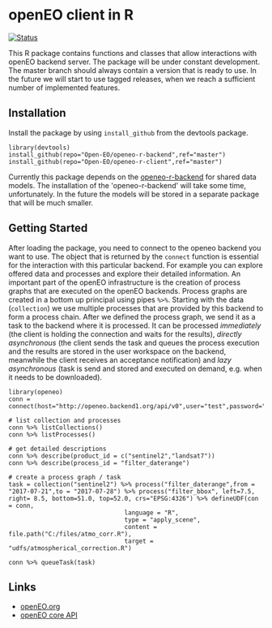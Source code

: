 # openEO client in R

[![Status](https://img.shields.io/badge/Status-proof--of--concept-yellow.svg)]()

This R package contains functions and classes that allow interactions with openEO backend server. The package will be under constant development. The master branch should always contain a version that is ready to use. In the future we will start to use tagged releases, when we reach a sufficient number of implemented features.

## Installation
Install the package by using `install_github` from the devtools package.

```
library(devtools)
install_github(repo="Open-EO/openeo-r-backend",ref="master")
install_github(repo="Open-EO/openeo-r-client",ref="master")
```

Currently this package depends on the [openeo-r-backend](https://github.com/Open-EO/openeo-r-backend) for shared data models. The installation of the 'openeo-r-backend' will take some time, unfortunately. In the future the models will be stored in a separate package that will be much smaller. 

## Getting Started
After loading the package, you need to connect to the openeo backend you want to use. The object that is returned by the `connect` function is essential for the interaction with this particular backend. For example you can explore offered data and processes and explore their detailed information.
An important part of the openEO infrastructure is the creation of process graphs that are executed on the openEO backends. Process graphs are created in a bottom up principal using pipes `%>%`. Starting with the data (`collection`) we use multiple processes that are provided by this backend to form a process chain. After we defined the process graph, we send it as a task to the backend where it is processed. It can be processed _immediately_ (the client is holding the connection and waits for the results), _directly asynchronous_ (the client sends the task and queues the process execution and the results are stored in the user workspace on the backend, meanwhile the client receives an acceptance notification) and _lazy asynchronous_ (task is send and stored and executed on demand, e.g. when it needs to be downloaded).

```
library(openeo)
conn = connect(host="http://openeo.backend1.org/api/v0",user="test",password="test")

# list collection and processes
conn %>% listCollections()
conn %>% listProcesses()

# get detailed descriptions
conn %>% describe(product_id = c("sentinel2","landsat7"))
conn %>% describe(process_id = "filter_daterange")

# create a process graph / task
task = collection("sentinel2") %>% process("filter_daterange",from = "2017-07-21",to = "2017-07-28") %>% process("filter_bbox", left=7.5, right= 8.5, bottom=51.0, top=52.0, crs="EPSG:4326") %>% defineUDF(con = conn,
                                language = "R",
                                type = "apply_scene",
                                content = file.path("C:/files/atmo_corr.R"),
                                target = "udfs/atmospherical_correction.R")
                                
conn %>% queueTask(task)
```

## Links
* [openEO.org](http://openeo.org/)
* [openEO core API](https://open-eo.github.io/openeo-api-poc/)

